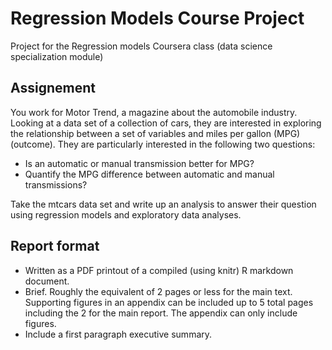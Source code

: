 # Regression Models Course Project
Project for the Regression models Coursera class (data science specialization module)

## Assignement
You work for Motor Trend, a magazine about the automobile industry. Looking at a data set of a collection of cars, they are interested in exploring the relationship between a set of variables and miles per gallon (MPG) (outcome). They are particularly interested in the following two questions:

- Is an automatic or manual transmission better for MPG?
- Quantify the MPG difference between automatic and manual transmissions?

Take the mtcars data set and write up an analysis to answer their question using regression models and exploratory data analyses.

## Report format

- Written as a PDF printout of a compiled (using knitr) R markdown document.
- Brief. Roughly the equivalent of 2 pages or less for the main text. Supporting figures in an appendix can be included up to 5 total pages including the 2 for the main report. The appendix can only include figures.
- Include a first paragraph executive summary.
